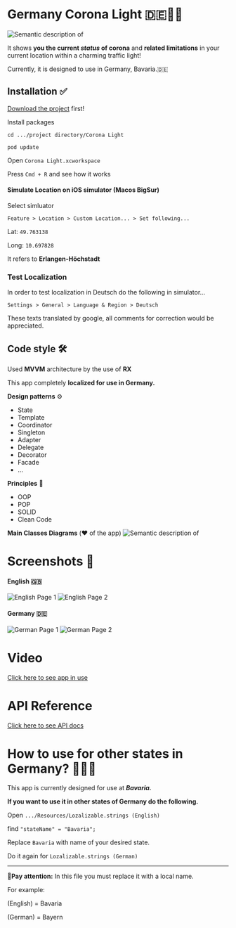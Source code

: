 # Germany Corona Light 🇩🇪🚦🦠

![Semantic description of ](https://s17.picofile.com/file/8417404718/banner.jpg "Diagrams")

It shows **you the current *status* of corona** and **related limitations** in your current location within a charming traffic light!


Currently, it is designed to use in Germany, Bavaria.🇩🇪


## Installation ✅


[Download the project](https://github.com/mamadfrhi/Germany-Corona-Light/archive/main.zip) first!


 Install packages
 
```
cd .../project directory/Corona Light

pod update
```


Open ```Corona Light.xcworkspace```


Press ```Cmd + R``` and see how it works



#### Simulate Location on iOS simulator (Macos BigSur)


Select simluator


```Feature > Location > Custom Location... > Set following...```


Lat: ```49.763138```


Long: ```10.697828```


It refers to **Erlangen-Höchstadt**


### Test Localization


In order to test localization in Deutsch do the following in simulator...


```Settings > General > Language & Region > Deutsch```


These texts translated by google, all comments for correction would be appreciated.

## Code style 🛠


Used **MVVM** architecture by the use of **RX**

This app completely **localized for use in Germany.**


**Design patterns** ⚙️
- State
- Template
- Coordinator
- Singleton
- Adapter
- Delegate
- Decorator
- Facade
- ...


**Principles** 💎
- OOP
- POP
- SOLID
- Clean Code



**Main Classes Diagrams** (❤️ of the app)
![Semantic description of ](https://s17.picofile.com/file/8417382568/Corona_Status.jpeg "Diagrams")


# Screenshots 📱


#### English 🇬🇧


![English Page 1](https://s17.picofile.com/file/8417399450/1.png) ![English Page 2](https://s16.picofile.com/file/8417399476/2.png)


#### Germany 🇩🇪


![German Page 1](https://s16.picofile.com/file/8417399634/1.png) ![German Page 2](https://s16.picofile.com/file/8417399692/2.png)



# Video


[Click here to see app in use](https://youtu.be/jXjny-TFchc)


# API Reference


[Click here to see API docs](https://npgeo-corona-npgeo-de.hub.arcgis.com/datasets/917fc37a709542548cc3be077a786c17_0)


# How to use for other states in Germany? 🔁🇩🇪


This app is currently designed for use at ***Bavaria.***

**If you want to use it in other states of Germany do the following.**

Open ```.../Resources/Lozalizable.strings (English)```

find ```"stateName" = "Bavaria";```

Replace ```Bavaria``` with name of your desired state.


Do it again for ```Lozalizable.strings (German)```

---

🚧**Pay attention:** In this file you must replace it with a local name.

For example:

(English) = Bavaria

(German) = Bayern




